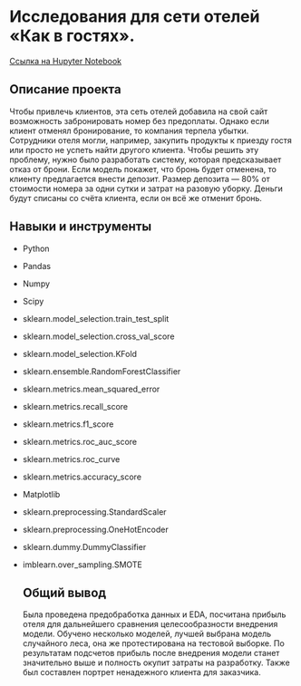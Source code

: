 # Исследования для сети отелей «Как в гостях». 
[Ссылка на Hupyter Notebook](https://github.com/iashorokhov/portfolio/blob/master/Booking-loss-algorithm-main/project-1.ipynb)
## Описание проекта
Чтобы привлечь клиентов, эта сеть отелей добавила на свой сайт возможность забронировать номер без предоплаты. Однако если клиент отменял бронирование, то компания терпела убытки. Сотрудники отеля могли, например, закупить продукты к приезду гостя или просто не успеть найти другого клиента. Чтобы решить эту проблему, нужно было разработать систему, которая предсказывает отказ от брони. Если модель покажет, что бронь будет отменена, то клиенту предлагается внести депозит. Размер депозита — 80% от стоимости номера за одни сутки и затрат на разовую уборку. Деньги будут списаны со счёта клиента, если он всё же отменит бронь.

## Навыки и инструменты
- Python
- Pandas
- Numpy
- Scipy
- sklearn.model_selection.train_test_split
- sklearn.model_selection.cross_val_score
- sklearn.model_selection.KFold
- sklearn.ensemble.RandomForestClassifier
- sklearn.metrics.mean_squared_error
- sklearn.metrics.recall_score
- sklearn.metrics.f1_score
- sklearn.metrics.roc_auc_score
- sklearn.metrics.roc_curve
- sklearn.metrics.accuracy_score
- Matplotlib
- sklearn.preprocessing.StandardScaler
- sklearn.preprocessing.OneHotEncoder
- sklearn.dummy.DummyClassifier
- imblearn.over_sampling.SMOTE

  ## Общий вывод
  Была проведена предобработка данных и EDA, посчитана прибыль отеля для дальнейшего сравнения целесообразности внедрения модели. Обучено несколько моделей, лучшей выбрана модель случайного леса, она же протестирована на тестовой выборке. По результатам подсчетов прибыль после внедрения модели станет значительно выше и полность окупит затраты на разработку. Также был составлен портрет ненадежного клиента для заказчика.
